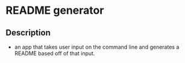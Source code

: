 # README generator

## Description
* an app that takes user input on the command line and generates a README based off of that input.
